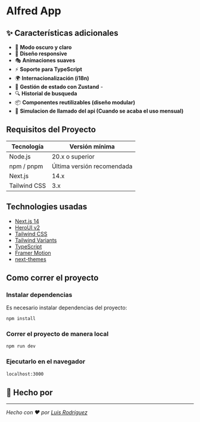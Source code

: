 # Alfred App

## ✨ Características adicionales

- 🎨 **Modo oscuro y claro**
- 📱 **Diseño responsive**
- 🎭 **Animaciones suaves**
- ⚡ **Soporte para TypeScript**
- 🌍 **Internacionalización (i18n)**
- 🔄 **Gestión de estado con Zustand** -
- 🔍 **Historial de busqueda**
- 📦 **Componentes reutilizables (diseño modular)**
- 🐯 **Simulacion de llamado del api (Cuando se acaba el uso mensual)**

## Requisitos del Proyecto

| Tecnología   | Versión mínima             |
| ------------ | -------------------------- |
| Node.js      | 20.x o superior            |
| npm / pnpm   | Última versión recomendada |
| Next.js      | 14.x                       |
| Tailwind CSS | 3.x                        |

## Technologies usadas

- [Next.js 14](https://nextjs.org/docs/getting-started)
- [HeroUI v2](https://heroui.com/)
- [Tailwind CSS](https://tailwindcss.com/)
- [Tailwind Variants](https://tailwind-variants.org)
- [TypeScript](https://www.typescriptlang.org/)
- [Framer Motion](https://www.framer.com/motion/)
- [next-themes](https://github.com/pacocoursey/next-themes)

## Como correr el proyecto

### Instalar dependencias

Es necesario instalar dependencias del proyecto:

```bash
npm install
```

### Correr el proyecto de manera local

```bash
npm run dev
```

### Ejecutarlo en el navegador

```bash
localhost:3000
```

## 📌 Hecho por

---

_Hecho con ❤️ por [Luis Rodríguez](https://www.linkedin.com/in/luisrodriguez55/)_
